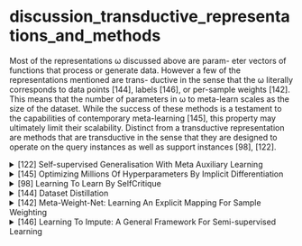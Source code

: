 # discussion_transductive_representations_and_methods
Most of the representations ω discussed above are param- eter vectors of functions that process or generate data.
However a few of the representations mentioned are trans- ductive in the sense that the ω literally corresponds to data points [144], labels [146], or per-sample weights [142]. This means that the number of parameters in ω to meta-learn scales as the size of the dataset. While the success of these methods is a testament to the capabilities of contemporary meta-learning [145], this property may ultimately limit their scalability. Distinct from a transductive representation are methods
that are transductive in the sense that they are designed to operate on the query instances as well as support instances [98], [122].

<!-- REFERENCE -->


<details>
<summary>[122] Self-supervised Generalisation With Meta Auxiliary Learning</summary>
<br>
<!-- (self_supervised_generalisation_with_meta_auxiliary_learning.md) -->

# self_supervised_generalisation_with_meta_auxiliary_learning.md

<!-- REFERENCE -->


[Self-supervised Generalisation With Meta Auxiliary Learning](../papers/self_supervised_generalisation_with_meta_auxiliary_learning.md)

</details>



<details>
<summary>[145] Optimizing Millions Of Hyperparameters By Implicit Differentiation</summary>
<br>
<!-- (optimizing_millions_of_hyperparameters_by_implicit_differentiation.md) -->

# optimizing_millions_of_hyperparameters_by_implicit_differentiation.md

<!-- REFERENCE -->


[Optimizing Millions Of Hyperparameters By Implicit Differentiation](../papers/optimizing_millions_of_hyperparameters_by_implicit_differentiation.md)

</details>



<details>
<summary>[98] Learning To Learn By SelfCritique</summary>
<br>
<!-- (learning_to_learn_by_selfcritique.md) -->

# learning_to_learn_by_selfcritique.md

<!-- REFERENCE -->


[Learning To Learn By SelfCritique](../papers/learning_to_learn_by_selfcritique.md)

</details>



<details>
<summary>[144] Dataset Distillation</summary>
<br>
<!-- (dataset_distillation.md) -->

# dataset_distillation.md

<!-- REFERENCE -->


[Dataset Distillation](../papers/dataset_distillation.md)

</details>



<details>
<summary>[142] Meta-Weight-Net: Learning An Explicit Mapping For Sample Weighting</summary>
<br>
<!-- (meta_weight_net_learning_an_explicit_mapping_for_sample_weighting.md) -->

# meta_weight_net_learning_an_explicit_mapping_for_sample_weighting.md

<!-- REFERENCE -->


[Meta-Weight-Net: Learning An Explicit Mapping For Sample Weighting](../papers/meta_weight_net_learning_an_explicit_mapping_for_sample_weighting.md)

</details>



<details>
<summary>[146] Learning To Impute: A General Framework For Semi-supervised Learning</summary>
<br>
<!-- (learning_to_impute_a_general_framework_for_semi_supervised_learning.md) -->

# learning_to_impute_a_general_framework_for_semi_supervised_learning.md

<!-- REFERENCE -->


[Learning To Impute: A General Framework For Semi-supervised Learning](../papers/learning_to_impute_a_general_framework_for_semi_supervised_learning.md)

</details>

